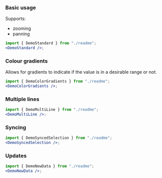 ### Basic usage

Supports:

- zooming
- panning

```jsx harmony
import { DemoStandard } from "./readme";
<DemoStandard />;
```

### Colour gradients

Allows for gradients to indicate if the value is in a desirable range or not.

```jsx harmony
import { DemoColorGradients } from "./readme";
<DemoColorGradients />;
```

### Multiple lines

```jsx
import { DemoMultiLine } from "./readme";
<DemoMultiLine />;
```

### Syncing

```jsx
import { DemoSyncedSelection } from "./readme";
<DemoSyncedSelection />;
```

### Updates

```jsx
import { DemoNewData } from "./readme";
<DemoNewData />;
```
